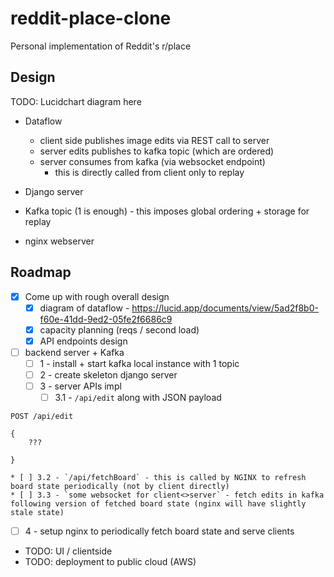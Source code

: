 # reddit-place-clone
Personal implementation of Reddit's r/place

## Design

TODO: Lucidchart diagram here

* Dataflow
  * client side publishes image edits via REST call to server
  * server edits publishes to kafka topic (which are ordered)
  * server consumes from kafka (via websocket endpoint)
    * this is directly called from client only to replay 

* Django server
* Kafka topic (1 is enough) - this imposes global ordering + storage for replay
* nginx webserver 


## Roadmap

* [x] Come up with rough overall design
  * [x] diagram of dataflow - https://lucid.app/documents/view/5ad2f8b0-f60e-41dd-9ed2-05fe2f6686c9
  * [x] capacity planning (reqs / second load)
  * [x] API endpoints design
* [ ] backend server + Kafka
  * [ ] 1 - install + start kafka local instance with 1 topic
  * [ ] 2 - create skeleton django server
  * [ ] 3 - server APIs impl
    * [ ] 3.1 - `/api/edit` along with JSON payload
```
POST /api/edit

{
    ???

}
```
    * [ ] 3.2 - `/api/fetchBoard` - this is called by NGINX to refresh board state periodically (not by client directly)
    * [ ] 3.3 - `some websocket for client<>server` - fetch edits in kafka following version of fetched board state (nginx will have slightly stale state)
  * [ ] 4 - setup nginx to periodically fetch board state and serve clients
* TODO: UI / clientside
* TODO: deployment to public cloud (AWS)

